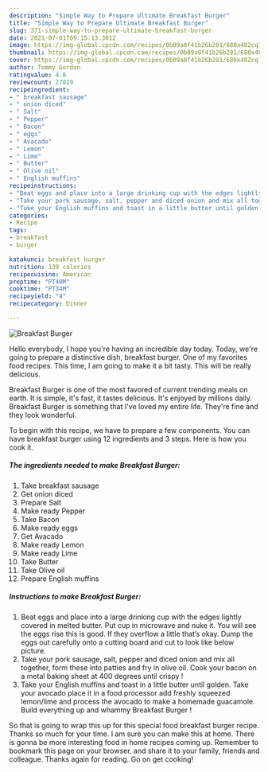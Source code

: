 ```yaml
---
description: "Simple Way to Prepare Ultimate Breakfast Burger"
title: "Simple Way to Prepare Ultimate Breakfast Burger"
slug: 371-simple-way-to-prepare-ultimate-breakfast-burger
date: 2021-07-01T09:15:13.301Z
image: https://img-global.cpcdn.com/recipes/0b09a8f41b26b281/680x482cq70/breakfast-burger-recipe-main-photo.jpg
thumbnail: https://img-global.cpcdn.com/recipes/0b09a8f41b26b281/680x482cq70/breakfast-burger-recipe-main-photo.jpg
cover: https://img-global.cpcdn.com/recipes/0b09a8f41b26b281/680x482cq70/breakfast-burger-recipe-main-photo.jpg
author: Tommy Gordon
ratingvalue: 4.6
reviewcount: 27029
recipeingredient:
- " breakfast sausage"
- " onion diced"
- " Salt"
- " Pepper"
- " Bacon"
- " eggs"
- " Avacado"
- " Lemon"
- " Lime"
- " Butter"
- " Olive oil"
- " English muffins"
recipeinstructions:
- "Beat eggs and place into a large drinking cup with the edges lightly covered in melted butter. Put cup in microwave and nuke it. You will see the eggs rise this is good. If they overflow a little that’s okay. Dump the eggs out carefully onto a cutting board and cut to look like below picture."
- "Take your pork sausage, salt, pepper and diced onion and mix all together, form these into patties and fry in olive oil. Cook your bacon on a metal baking sheet at 400 degrees until crispy !"
- "Take your English muffins and toast in a little butter until golden. Take your avocado place it in a food processor add freshly squeezed lemon/lime and process the avocado to make a homemade guacamole. Build everything up and whammy Breakfast Burger !"
categories:
- Recipe
tags:
- breakfast
- burger

katakunci: breakfast burger 
nutrition: 139 calories
recipecuisine: American
preptime: "PT40M"
cooktime: "PT34M"
recipeyield: "4"
recipecategory: Dinner

---
```



![Breakfast Burger](https://img-global.cpcdn.com/recipes/0b09a8f41b26b281/680x482cq70/breakfast-burger-recipe-main-photo.jpg)

Hello everybody, I hope you're having an incredible day today. Today, we're going to prepare a distinctive dish, breakfast burger. One of my favorites food recipes. This time, I am going to make it a bit tasty. This will be really delicious.

Breakfast Burger is one of the most favored of current trending meals on earth. It is simple, it's fast, it tastes delicious. It's enjoyed by millions daily. Breakfast Burger is something that I've loved my entire life. They're fine and they look wonderful.




To begin with this recipe, we have to prepare a few components. You can have breakfast burger using 12 ingredients and 3 steps. Here is how you cook it.

<!--inarticleads1-->

##### The ingredients needed to make Breakfast Burger:

1. Take  breakfast sausage
1. Get  onion diced
1. Prepare  Salt
1. Make ready  Pepper
1. Take  Bacon
1. Make ready  eggs
1. Get  Avacado
1. Make ready  Lemon
1. Make ready  Lime
1. Take  Butter
1. Take  Olive oil
1. Prepare  English muffins




<!--inarticleads2-->

##### Instructions to make Breakfast Burger:

1. Beat eggs and place into a large drinking cup with the edges lightly covered in melted butter. Put cup in microwave and nuke it. You will see the eggs rise this is good. If they overflow a little that’s okay. Dump the eggs out carefully onto a cutting board and cut to look like below picture.
1. Take your pork sausage, salt, pepper and diced onion and mix all together, form these into patties and fry in olive oil. Cook your bacon on a metal baking sheet at 400 degrees until crispy !
1. Take your English muffins and toast in a little butter until golden. Take your avocado place it in a food processor add freshly squeezed lemon/lime and process the avocado to make a homemade guacamole. Build everything up and whammy Breakfast Burger !




So that is going to wrap this up for this special food breakfast burger recipe. Thanks so much for your time. I am sure you can make this at home. There is gonna be more interesting food in home recipes coming up. Remember to bookmark this page on your browser, and share it to your family, friends and colleague. Thanks again for reading. Go on get cooking!
